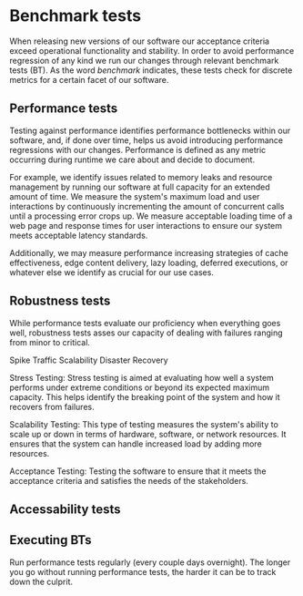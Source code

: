 # Benchmark tests

When releasing new versions of our software our acceptance criteria exceed operational functionality and stability. In order to avoid performance regression of any kind we run our changes through relevant benchmark tests (BT). As the word *benchmark* indicates, these tests check for discrete metrics for a certain facet of our software.

## Performance tests

Testing against performance identifies performance bottlenecks within our software, and, if done over time, helps us avoid introducing performance regressions with our changes. Performance is defined as any metric occurring during runtime we care about and decide to document.

For example, we identify issues related to memory leaks and resource management by running our software at full capacity for an extended amount of time. We measure the system's maximum load and user interactions by continuously incrementing the amount of concurrent calls until a processing error crops up. We measure acceptable loading time of a web page and response times for user interactions to ensure our system meets acceptable latency standards.

Additionally, we may measure performance increasing strategies of cache effectiveness, edge content delivery, lazy loading, deferred executions, or whatever else we identify as crucial for our use cases.

## Robustness tests

While performance tests evaluate our proficiency when everything goes well, robustness tests asses our capacity of dealing with failures ranging from minor to critical.

Spike Traffic
Scalability
Disaster Recovery

Stress Testing: Stress testing is aimed at evaluating how well a system performs under extreme conditions or beyond its expected maximum capacity. This helps identify the breaking point of the system and how it recovers from failures.

Scalability Testing: This type of testing measures the system's ability to scale up or down in terms of hardware, software, or network resources. It ensures that the system can handle increased load by adding more resources.

Acceptance Testing: Testing the software to ensure that it meets the acceptance criteria and satisfies the needs of the stakeholders.

## Accessability tests

## Executing BTs

Run performance tests regularly (every couple days overnight). The longer you go without running performance tests, the harder it can be to track down the culprit.